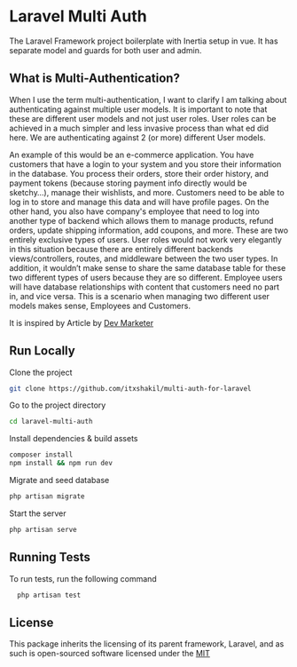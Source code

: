 # Laravel Multi Auth

The Laravel Framework project boilerplate with Inertia setup in vue. It has separate model and guards for both user and admin.

## What is Multi-Authentication?
When I use the term multi-authentication, I want to clarify I am talking about authenticating against multiple user models. It is important to note that these are different user models and not just user roles. User roles can be achieved in a much simpler and less invasive process than what ed did here. We are authenticating against 2 (or more) different User models.

An example of this would be an e-commerce application. You have customers that have a login to your system and you store their information in the database. You process their orders, store their order history, and payment tokens (because storing payment info directly would be sketchy…), manage their wishlists, and more. Customers need to be able to log in to store and manage this data and will have profile pages. On the other hand, you also have company's employee that need to log into another type of backend which allows them to manage products, refund orders, update shipping information, add coupons, and more. These are two entirely exclusive types of users. User roles would not work very elegantly in this situation because there are entirely different backends views/controllers, routes, and middleware between the two user types. In addition, it wouldn’t make sense to share the same database table for these two different types of users because they are so different. Employee users will have database relationships with content that customers need no part in, and vice versa. This is a scenario when managing two different user models makes sense, Employees and Customers.

It is inspired by Article by [Dev Marketer](https://devmarketer.io/learn/setting-multi-authentication-laravel-5-4-part-1/)


## Run Locally

Clone the project

```bash
git clone https://github.com/itxshakil/multi-auth-for-laravel
```

Go to the project directory

```bash
cd laravel-multi-auth
```

Install dependencies & build assets

```bash
composer install
npm install && npm run dev
```

Migrate and seed database

```bash
php artisan migrate
```

Start the server

```bash
php artisan serve
```


## Running Tests

To run tests, run the following command

```bash
  php artisan test
```


## License

This package inherits the licensing of its parent framework, Laravel, and as such is open-sourced software licensed under the [MIT](https://choosealicense.com/licenses/mit/)
